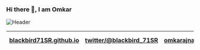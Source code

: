 ### Hi there 👋, I am Omkar

![Header](https://coverfiles.alphacoders.com/130/130671.jpg)

[blackbird71SR.github.io](https://blackbird71SR.github.io)| [twitter/@blackbird_71SR](https://twitter.com/blackbird_71SR)| <omkarajnadkar@gmail.com> | [linkedin/omkar-ajnadkar](https://www.linkedin.com/in/omkar-ajnadkar/) |
------------ | ------------- | ------------ | ------------ |


<!--
**blackbird71SR/blackbird71SR** is a ✨ _special_ ✨ repository because its `README.md` (this file) appears on your GitHub profile.

Here are some ideas to get you started:

- 🔭 I’m currently working on ...
- 🌱 I’m currently learning ...
- 👯 I’m looking to collaborate on ...
- 🤔 I’m looking for help with ...
- 💬 Ask me about ...
- 📫 How to reach me: ...
- 😄 Pronouns: ...
- ⚡ Fun fact: ...
-->
